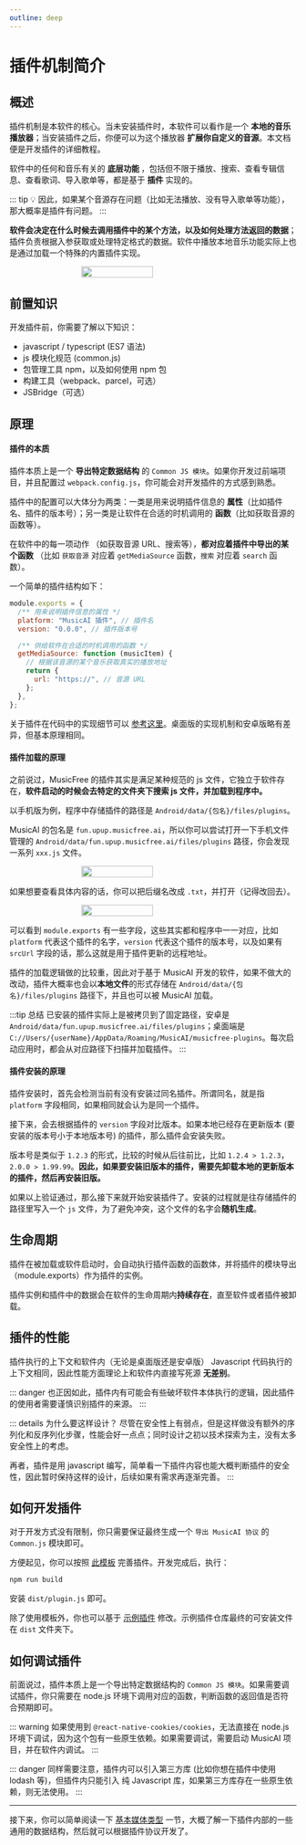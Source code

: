 ```yaml
---
outline: deep
---
```


<style scoped>
    .img-container {
        width: 100%;
        display: flex;
        justify-content: center;
    }
    
    .img-container img {
        width: 50%;
    }

    @media (max-width: 640px) {
        .img-container img {
            width: 100%;
        }
    }

</style>

# 插件机制简介

## 概述

插件机制是本软件的核心。当未安装插件时，本软件可以看作是一个 <strong>本地的音乐播放器</strong>；当安装插件之后，你便可以为这个播放器 <strong>扩展你自定义的音源</strong>。本文档便是开发插件的详细教程。

软件中的任何和音乐有关的 <strong> 底层功能 </strong>，包括但不限于播放、搜索、查看专辑信息、查看歌词、导入歌单等，都是基于 <strong>插件</strong> 实现的。

::: tip 💡
因此，如果某个音源存在问题（比如无法播放、没有导入歌单等功能），那大概率是插件有问题。
:::

<strong>软件会决定在什么时候去调用插件中的某个方法，以及如何处理方法返回的数据</strong>；插件负责根据入参获取或处理特定格式的数据。软件中播放本地音乐功能实际上也是通过加载一个特殊的内置插件实现。

<div class="img-container"><img src="/img/plugin-framework.png" /></div>

## 前置知识

开发插件前，你需要了解以下知识：

- javascript / typescript (ES7 语法)
- js 模块化规范 (common.js)
- 包管理工具 npm，以及如何使用 npm 包
- 构建工具（webpack、parcel，可选）
- JSBridge（可选）

## 原理

#### 插件的本质

插件本质上是一个 **导出特定数据结构** 的 `Common JS 模块`。如果你开发过前端项目，并且配置过 `webpack.config.js`，你可能会对开发插件的方式感到熟悉。

插件中的配置可以大体分为两类：一类是用来说明插件信息的 **属性**（比如插件名、插件的版本号）；另一类是让软件在合适的时机调用的 **函数**（比如获取音源的函数等）。

在软件中的每一项动作 （如获取音源 URL、搜索等），**都对应着插件中导出的某个函数** （比如 `获取音源` 对应着 `getMediaSource` 函数，`搜索` 对应着 `search` 函数）。

一个简单的插件结构如下：

```javascript
module.exports = {
  /** 用来说明插件信息的属性 */
  platform: "MusicAI 插件", // 插件名
  version: "0.0.0", // 插件版本号

  /** 供给软件在合适的时机调用的函数 */
  getMediaSource: function (musicItem) {
    // 根据该音源的某个音乐获取真实的播放地址
    return {
      url: "https://", // 音源 URL
    };
  },
};
```

关于插件在代码中的实现细节可以 [参考这里](https://mp.weixin.qq.com/s/pjyOjTDrV85ImRQ6EWbgAg)。桌面版的实现机制和安卓版略有差异，但基本原理相同。

#### 插件加载的原理

之前说过，MusicFree 的插件其实是满足某种规范的 js 文件，它独立于软件存在，**软件启动的时候会去特定的文件夹下搜索 js 文件，并加载到程序中。**

以手机版为例，程序中存储插件的路径是 `Android/data/{包名}/files/plugins`。

MusicAI 的包名是 `fun.upup.musicfree.ai`，所以你可以尝试打开一下手机文件管理的 `Android/data/fun.upup.musicfree.ai/files/plugins` 路径，你会发现一系列 `xxx.js` 文件。

<div class="img-container"><img src="/img/plugin-list.jpg" /></div>

如果想要查看具体内容的话，你可以把后缀名改成 `.txt`，并打开（记得改回去）。

<div class="img-container"><img src="/img/plugin-content.jpg" /></div>

可以看到 `module.exports` 有一些字段，这些其实都和程序中一一对应，比如 `platform` 代表这个插件的名字，`version` 代表这个插件的版本号，以及如果有 `srcUrl` 字段的话，那么这就是用于插件更新的远程地址。

插件的加载逻辑做的比较重，因此对于基于 MusicAI 开发的软件，如果不做大的改动，插件大概率也会以**本地文件**的形式存储在 `Android/data/{包名}/files/plugins` 路径下，并且也可以被 MusicAI 加载。

:::tip 总结
已安装的插件实际上是被拷贝到了固定路径，安卓是 `Android/data/fun.upup.musicfree.ai/files/plugins`；桌面端是 `C://Users/{userName}/AppData/Roaming/MusicAI/musicfree-plugins`。每次启动应用时，都会从对应路径下扫描并加载插件。
:::

#### 插件安装的原理

插件安装时，首先会检测当前有没有安装过同名插件。所谓同名，就是指 `platform` 字段相同，如果相同就会认为是同一个插件。

接下来，会去根据插件的 `version` 字段对比版本。如果本地已经存在更新版本 (要安装的版本号小于本地版本号) 的插件，那么插件会安装失败。

版本号是类似于 `1.2.3` 的形式，比较的时候从后往前比，比如 `1.2.4 > 1.2.3`，`2.0.0 > 1.99.99`。**因此，如果要安装旧版本的插件，需要先卸载本地的更新版本的插件，然后再安装旧版。**

如果以上验证通过，那么接下来就开始安装插件了。安装的过程就是往存储插件的路径里写入一个 `js` 文件，为了避免冲突，这个文件的名字会**随机生成**。

## 生命周期

插件在被加载或软件启动时，会自动执行插件函数的函数体，并将插件的模块导出（module.exports）作为插件的实例。

插件实例和插件中的数据会在软件的生命周期内**持续存在**，直至软件或者插件被卸载。

## 插件的性能

插件执行的上下文和软件内（无论是桌面版还是安卓版） Javascript 代码执行的上下文相同，因此性能方面理论上和软件内直接写死源 **无差别**。

::: danger
也正因如此，插件内有可能会有些破坏软件本体执行的逻辑，因此插件的使用者需要谨慎识别插件的来源。
:::

::: details 为什么要这样设计？
尽管在安全性上有弱点，但是这样做没有额外的序列化和反序列化步骤，性能会好一点点；同时设计之初以技术探索为主，没有太多安全性上的考虑。

再者，插件是用 javascript 编写，简单看一下插件内容也能大概判断插件的安全性，因此暂时保持这样的设计，后续如果有需求再逐渐完善。
:::

## 如何开发插件

对于开发方式没有限制，你只需要保证最终生成一个 `导出 MusicAI 协议` 的 `Common.js` 模块即可。

方便起见，你可以按照 [此模板](https://github.com/fish-job/MusicFreePluginTemplate) 完善插件。开发完成后，执行：

```bash
npm run build
```

安装 `dist/plugin.js` 即可。

除了使用模板外，你也可以基于 [示例插件](https://github.com/fish-job/MusicFreePlugins) 修改。示例插件仓库最终的可安装文件在 `dist` 文件夹下。

## 如何调试插件

前面说过，插件本质上是一个导出特定数据结构的 `Common JS 模块`。如果需要调试插件，你只需要在 node.js 环境下调用对应的函数，判断函数的返回值是否符合预期即可。

::: warning
如果使用到 `@react-native-cookies/cookies`，无法直接在 node.js 环境下调试，因为这个包有一些原生依赖。如果需要调试，需要启动 MusicAI 项目，并在软件内调试。
:::

::: danger
同样需要注意，插件内可以引入第三方库 (比如你想在插件中使用 lodash 等)，但插件内只能引入 <span style="color: var(--vp-c-danger-1)">纯 Javascript 库</span>，如果第三方库存在一些原生依赖，则无法使用。
:::

---

接下来，你可以简单阅读一下 [基本媒体类型](/plugin/basic-type) 一节，大概了解一下插件内部的一些通用的数据结构，然后就可以根据插件协议开发了。
